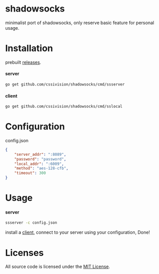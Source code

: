 # shadowsocks
minimalist port of shadowsocks, only reserve basic feature for personal usage.

# Installation
prebuilt [releases](https://github.com/cssivision/shadowsocks/releases).

#### server
```sh
go get github.com/cssivision/shadowsocks/cmd/ssserver
```

#### client 
```sh
go get github.com/cssivision/shadowsocks/cmd/sslocal
```
# Configuration
config.json
```json
{
	"server_addr": ":8089",
	"password": "password",
	"local_addr": ":6009",
	"method": "aes-128-cfb",
	"timeout": 300
}
```

# Usage 
#### server
```sh
ssserver -c config.json
```

install a [client](https://shadowsocks.org/en/download/clients.html), connect to your server using your configuration, Done!

# Licenses

All source code is licensed under the [MIT License](https://github.com/cssivision/shadowsocks/blob/master/LICENSE).
